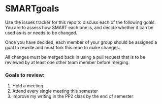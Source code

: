 # SMARTgoals
Use the issues tracker for this repo to discuss each of the following goals. You are to assess how SMART each one is, and decide whether it can be used as-is or needs to be changed.

Once you have decided, each member of your group should be assigned a goal to rewrite and must fork this repo to make changes.

All changes must be merged back in using a pull request that is to be reviewed by at least one other team member before merging.

### Goals to review:

1. Hold a meeting
2. Attend every single meeting this semester
3. Improve my writing in the PP2 class by the end of semester
